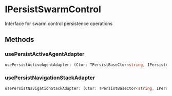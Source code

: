 # IPersistSwarmControl

Interface for swarm control persistence operations

## Methods

### usePersistActiveAgentAdapter

```ts
usePersistActiveAgentAdapter: (Ctor: TPersistBaseCtor<string, IPersistActiveAgentData>) => void
```

### usePersistNavigationStackAdapter

```ts
usePersistNavigationStackAdapter: (Ctor: TPersistBaseCtor<string, IPersistNavigationStackData>) => void
```
